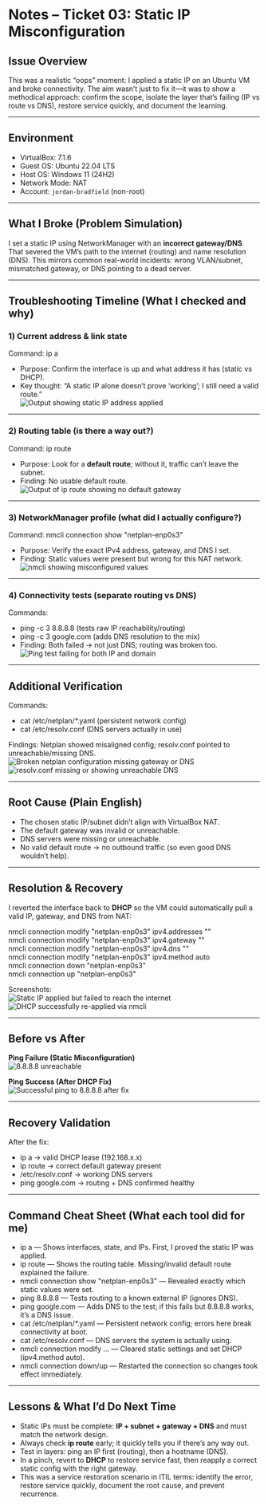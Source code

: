 # Notes – Ticket 03: Static IP Misconfiguration

## Issue Overview
This was a realistic “oops” moment: I applied a static IP on an Ubuntu VM and broke connectivity. The aim wasn’t just to fix it—it was to show a methodical approach: confirm the scope, isolate the layer that’s failing (IP vs route vs DNS), restore service quickly, and document the learning.

---

## Environment
- VirtualBox: 7.1.6  
- Guest OS: Ubuntu 22.04 LTS  
- Host OS: Windows 11 (24H2)  
- Network Mode: NAT  
- Account: `jordan-bradfield` (non-root)

---

## What I Broke (Problem Simulation)
I set a static IP using NetworkManager with an **incorrect gateway/DNS**. That severed the VM’s path to the internet (routing) and name resolution (DNS). This mirrors common real-world incidents: wrong VLAN/subnet, mismatched gateway, or DNS pointing to a dead server.

---

## Troubleshooting Timeline (What I checked and why)

### 1) Current address & link state
Command: ip a  
- Purpose: Confirm the interface is up and what address it has (static vs DHCP).  
- Key thought: “A static IP alone doesn’t prove ‘working’; I still need a valid route.”  
![Output showing static IP address applied](../images/Terminal-output-of-ip-a.png)

---

### 2) Routing table (is there a way out?)
Command: ip route  
- Purpose: Look for a **default route**; without it, traffic can’t leave the subnet.  
- Finding: No usable default route.  
![Output of `ip route` showing no default gateway](../images/ip-route.png)

---

### 3) NetworkManager profile (what did I actually configure?)
Command: nmcli connection show "netplan-enp0s3"  
- Purpose: Verify the exact IPv4 address, gateway, and DNS I set.  
- Finding: Static values were present but wrong for this NAT network.  
![nmcli showing misconfigured values](../images/nmcli-connection-show.png)

---

### 4) Connectivity tests (separate routing vs DNS)
Commands:  
- ping -c 3 8.8.8.8  (tests raw IP reachability/routing)  
- ping -c 3 google.com  (adds DNS resolution to the mix)  
- Finding: Both failed → not just DNS; routing was broken too.  
![Ping test failing for both IP and domain](../images/ping-failure(2).png)

---

## Additional Verification
Commands:  
- cat /etc/netplan/*.yaml  (persistent network config)  
- cat /etc/resolv.conf  (DNS servers actually in use)  

Findings: Netplan showed misaligned config; resolv.conf pointed to unreachable/missing DNS.  
![Broken netplan configuration missing gateway or DNS](../images/netplan-yaml.png)  
![resolv.conf missing or showing unreachable DNS](../images/resolv-conf.png)

---

## Root Cause (Plain English)
- The chosen static IP/subnet didn’t align with VirtualBox NAT.  
- The default gateway was invalid or unreachable.  
- DNS servers were missing or unreachable.  
- No valid default route → no outbound traffic (so even good DNS wouldn’t help).

---

## Resolution & Recovery
I reverted the interface back to **DHCP** so the VM could automatically pull a valid IP, gateway, and DNS from NAT:

nmcli connection modify "netplan-enp0s3" ipv4.addresses ""  
nmcli connection modify "netplan-enp0s3" ipv4.gateway ""  
nmcli connection modify "netplan-enp0s3" ipv4.dns ""  
nmcli connection modify "netplan-enp0s3" ipv4.method auto  
nmcli connection down "netplan-enp0s3"  
nmcli connection up "netplan-enp0s3"

Screenshots:  
![Static IP applied but failed to reach the internet](../images/static-ip-fix.png)  
![DHCP successfully re-applied via nmcli](../images/apply-fix.png)

---

## Before vs After
**Ping Failure (Static Misconfiguration)**  
![8.8.8.8 unreachable](../images/ping-failure(2).png)

**Ping Success (After DHCP Fix)**  
![Successful ping to 8.8.8.8 after fix](../images/successful-8.8.8.8-ping.png)

---

## Recovery Validation
After the fix:
- ip a → valid DHCP lease (192.168.x.x)  
- ip route → correct default gateway present  
- /etc/resolv.conf → working DNS servers  
- ping google.com → routing + DNS confirmed healthy

---

## Command Cheat Sheet (What each tool did for me)
- ip a — Shows interfaces, state, and IPs. First, I proved the static IP was applied.  
- ip route — Shows the routing table. Missing/invalid default route explained the failure.  
- nmcli connection show "netplan-enp0s3" — Revealed exactly which static values were set.  
- ping 8.8.8.8 — Tests routing to a known external IP (ignores DNS).  
- ping google.com — Adds DNS to the test; if this fails but 8.8.8.8 works, it’s a DNS issue.  
- cat /etc/netplan/*.yaml — Persistent network config; errors here break connectivity at boot.  
- cat /etc/resolv.conf — DNS servers the system is actually using.  
- nmcli connection modify … — Cleared static settings and set DHCP (ipv4.method auto).  
- nmcli connection down/up — Restarted the connection so changes took effect immediately.

---

## Lessons & What I’d Do Next Time
- Static IPs must be complete: **IP + subnet + gateway + DNS** and must match the network design.  
- Always check **ip route** early; it quickly tells you if there’s any way out.  
- Test in layers: ping an IP first (routing), then a hostname (DNS).  
- In a pinch, revert to **DHCP** to restore service fast, then reapply a correct static config with the right gateway.  
- This was a service restoration scenario in ITIL terms: identify the error, restore service quickly, document the root cause, and prevent recurrence.
